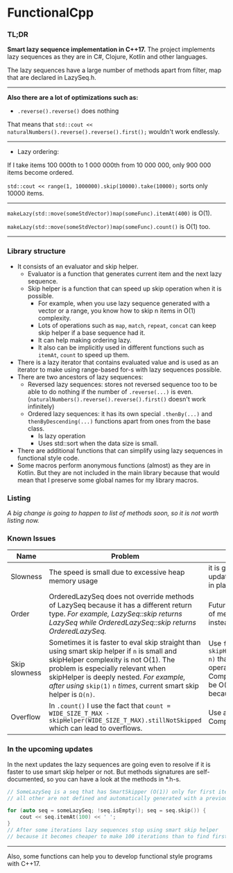 # FunctionalCpp

### TL;DR

**Smart lazy sequence implementation in C++17.**
The project implements lazy sequences as they are in C\#, Clojure, Kotlin and other languages.

The lazy sequences have a large number of methods apart from filter, map that are declared in LazySeq.h.

---

**Also there are a lot of optimizations such as:**
* `.reverse().reverse()` does nothing

That means that
  `std::cout << naturalNumbers().reverse().reverse().first();`
wouldn't work endlessly.

---

* Lazy ordering:

If I take items 100 000th to 1 000 000th from 10 000 000, only 900 000 items become ordered.

`std::cout << range(1, 1000000).skip(10000).take(10000);` sorts only 10000 items.

---

`makeLazy(std::move(someStdVector))map(someFunc).itemAt(400)` is O(1).

`makeLazy(std::move(someStdVector))map(someFunc).count()` is O(1) too.

---

### Library structure

* It consists of an evaluator and skip helper.
    * Evaluator is a function that generates current item and the next lazy sequence. 
    * Skip helper is a function that can speed up skip operation when it is possible.
       * For example, when you use lazy sequence generated with a vector or a range, you know how to skip n items in O(1) complexity.
       * Lots of operations such as `map`, `match`, `repeat`, `concat` can keep skip helper if a base sequence had it.
       * It can help making ordering lazy.
       * It also can be implicitly used in different functions such as `itemAt`, `count` to speed up them.
* There is a lazy iterator that contains evaluated value and is used as an iterator to make using range-based for-s with lazy sequences possible.
* There are two ancestors of lazy sequences:
    * Reversed lazy sequences: stores not reversed sequence too to be able to do nothing if the number of `.reverse(...)` is even. (`naturalNumbers().reverse().reverse().first()` doesn't work infinitely)
    * Ordered lazy sequences: it has its own special `.thenBy(...)` and `thenByDescending(...)` functions apart from ones from the base class.
        * Is lazy operation
        * Uses std::sort when the data size is small.
* There are additional functions that can simplify using lazy sequences in functional style code.
* Some macros perform anonymous functions (almost) as they are in Kotlin. But they are not included in the main library because that would mean that I preserve some global names for my library macros.

### Listing

*A big change is going to happen to list of methods soon, so it is not worth listing now.*

### Known Issues

| Name | Problem | Solution |
| ---- | ------- | -------- |
| Slowness | The speed is small due to excessive heap memory usage | it is going to be reduced in upcoming updates. Also ordering is going to become in place. |
| Order | OrderedLazySeq does not override methods of LazySeq because it has a different return type. *For example, LazySeq::skip returns LazySeq while OrderedLazySeq::skip returns OrderedLazySeq.* | Future replacements: Pipe operator instead of member access operator; implicit cast instead of inheritance. |
| Skip slowness | Sometimes it is faster to eval skip straight than using smart skip helper if `n` is small and skipHelper complexity is not O(1). The problem is especially relevant when skipHelper is deeply nested. *For example, after using* `skip(1)` `n` *times*, current smart skip helper is `Ω(n)`. | Use `float skipHelperComplexityFunction(wide_size_t n)` that returns approximate number of operations of applying `smartSkipHelper(n)`. Complexity of this function is supposed to be O(1). `float` is used to avoid overflows because of no necessity of exact result.
| Overflow | In `.count()` I use the fact that `count = WIDE_SIZE_T_MAX - skipHelper(WIDE_SIZE_T_MAX).stillNotSkipped` which can lead to overflows. | Use a special helper for this purpose. Complexity is supposed to be O(1).

### In the upcoming updates

In the next updates the lazy sequences are going even to resolve if it is faster to use smart skip helper or not. But methods signatures are self-documented, so you can have a look at the methods in *.h-s.

```cpp
// SomeLazySeq is a seq that has SmartSkipper (O(1)) only for first item,
// all other are not defined and automatically generated with a previous skip helper.

for (auto seq = someLazySeq; !seq.isEmpty(); seq = seq.skip()) {
    cout << seq.itemAt(100) << ' ';
}
// After some iterations lazy sequences stop using smart skip helper
// because it becomes cheaper to make 100 iterations than to find first skipHelper and use it.
```

---

Also, some functions can help you to develop functional style programs with C++17.